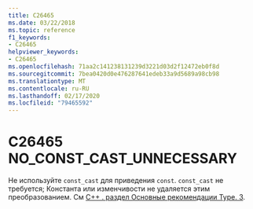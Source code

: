 ```yaml
---
title: C26465
ms.date: 03/22/2018
ms.topic: reference
f1_keywords:
- C26465
helpviewer_keywords:
- C26465
ms.openlocfilehash: 71aa2c141238131239d3221d03d2f12472eb0f8d
ms.sourcegitcommit: 7bea0420d0e476287641edeb33a9d5689a98cb98
ms.translationtype: MT
ms.contentlocale: ru-RU
ms.lasthandoff: 02/17/2020
ms.locfileid: "79465592"
---
```

# <a name="c26465-no_const_cast_unnecessary"></a>C26465 NO_CONST_CAST_UNNECESSARY

Не используйте `const_cast` для приведения `const`. `const_cast` не требуется; Константа или изменчивости не удаляется этим преобразованием. См [ C++ . раздел Основные рекомендации Type. 3](https://github.com/isocpp/CppCoreGuidelines/blob/master/CppCoreGuidelines.md#Pro-type-constcast).
